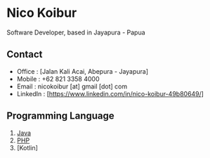 # Nico Koibur #

Software Developer, based in Jayapura - Papua

## Contact
  * Office : [Jalan Kali Acai, Abepura - Jayapura] 
  * Mobile : +62 821 3358 4000
  * Email  : nicokoibur [at] gmail [dot] com
  * LinkedIn : [https://www.linkedin.com/in/nico-koibur-49b80649/]

## Programming Language
  1. [Java](http://java.sun.com)
  2. [PHP](http://php.net)
  3. [Kotlin]